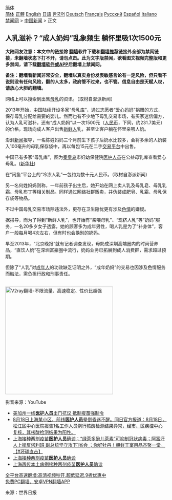  <!-- 面包屑导航 --> <div class="breadcrumb"><!-- GTranslate: https://gtranslate.io/ -->  <div class="switcher notranslate">  <div class="selected">  <a href="#" onclick="return false;"> 简体</a>  </div>  <div class="option">  <a href="https://www.bannedbook.org" onclick="doGTranslate('zh-CN|zh-CN');jQuery('div.switcher div.selected a').html(jQuery(this).html());return false;" title="简体中文" class="nturl selected"> 简体</a>  <a href="https://www.bannedbook.org/zh-tw/" onclick="doGTranslate('zh-CN|zh-TW');jQuery('div.switcher div.selected a').html(jQuery(this).html());return false;" title="繁體中文" class="nturl"> 正體</a>  <a href="https://www.bannedbook.org/en/" onclick="doGTranslate('zh-CN|en');jQuery('div.switcher div.selected a').html(jQuery(this).html());return false;" title="English" class="nturl"> English</a>  <a href="https://www.bannedbook.org/ja/" onclick="doGTranslate('zh-CN|ja');jQuery('div.switcher div.selected a').html(jQuery(this).html());return false;" title="日本語" class="nturl"> 日語</a>  <a href="https://www.bannedbook.org/ko/" onclick="doGTranslate('zh-CN|ko');jQuery('div.switcher div.selected a').html(jQuery(this).html());return false;" title="한국어" class="nturl"> 한국어</a>  <a href="https://www.bannedbook.org/de/" onclick="doGTranslate('zh-CN|de');jQuery('div.switcher div.selected a').html(jQuery(this).html());return false;" title="Deutsch" class="nturl"> Deutsch</a>  <a href="https://www.bannedbook.org/fr/" onclick="doGTranslate('zh-CN|fr');jQuery('div.switcher div.selected a').html(jQuery(this).html());return false;" title="Français" class="nturl"> Français</a>  <a href="https://www.bannedbook.org/ru/" onclick="doGTranslate('zh-CN|ru');jQuery('div.switcher div.selected a').html(jQuery(this).html());return false;" title="Русский" class="nturl"> Русский</a>  <a href="https://www.bannedbook.org/es/" onclick="doGTranslate('zh-CN|es');jQuery('div.switcher div.selected a').html(jQuery(this).html());return false;" title="Español" class="nturl"> Español</a>  <a href="https://www.bannedbook.org/it/" onclick="doGTranslate('zh-CN|it');jQuery('div.switcher div.selected a').html(jQuery(this).html());return false;" title="Italiano" class="nturl"> Italiano</a>  </div>  </div>      <div class='breadcrumb-sub'><!-- Breadcrumb NavXT 6.3.0 --> <a href="https://www.bannedbook.org/" class="home">禁闻网</a> &gt; <a href="https://www.bannedbook.org/bnews/cnnews/" class="category">中国新闻</a> &gt; 正文</div></div><h2>人乳滋补？“成人奶妈”乱象频生 躺怀里吸1次1500元</h2> <p class="notice"><b>大陆网友注意：本文中的链接除 <a href="https://github.com/bannedbook/fanqiang" >翻墙</a>软件下载和<a href="https://github.com/killgcd/justmysocks/blob/master/README.md">翻墙推荐</a>链接外全部为禁网链接，未翻墙状态下打不开，请勿点击。此为文字版禁闻，欲看图文视频完整版和更多禁闻，请下载<a href="https://github.com/bannedbook/fanqiang">翻墙软件或APP</a>后翻墙上禁闻网。</p><p>备注：翻墙看新闻非常安全，翻墙以真实身份发表敏感言论有一定风险，但只看不说则没有任何风险，翻的人太多，政府管不过来，也不管。信息自由是天赋人权，请放心大胆的翻墙。</b></p>  <div class="entry"> <p id="conimg">网络上可以搜索到出售<a href="https://www.bannedbook.org/bnews/tag/%E6%AF%8D%E4%B9%B3/" class="st_tag internal_tag" rel="tag" title="标签 母乳 下的日志">母乳</a>的资讯。（取材自澎派新闻）</p> <p>2013年开始，<span class='wp_keywordlink_affiliate'><a href="https://www.bannedbook.org/" title="中国" target="_blank">中国</a></span>陆续开设多家“母乳库”，通过志愿者“<a href="https://www.bannedbook.org/bnews/tag/%E7%88%B1%E5%BF%83%E5%A6%88%E5%A6%88/" class="st_tag internal_tag" rel="tag" title="标签 爱心妈妈 下的日志">爱心妈妈</a>”捐赠的方式，保存母乳分配给需要的婴儿。然而也有不少地下母乳交易市场，有买家迷信偏方，认为人乳可滋补，还有“成人奶妈”以一次1500元（<a href="https://www.bannedbook.org/bnews/tag/%e4%ba%ba%e6%b0%91%e5%b8%81/" class="st_tag internal_tag" rel="tag" title="标签 人民币 下的日志">人民币</a>，下同，约231.7美元）的价格，现场向成人客户出售<a href="https://www.bannedbook.org/bnews/tag/%E6%96%B0%E9%B2%9C%E4%BA%BA/" class="st_tag internal_tag" rel="tag" title="标签 新鲜人 下的日志">新鲜人</a>乳，甚至让客户躺在怀里亲喂人奶。</p> <p>澎湃<span class='wp_keywordlink_affiliate'><a href="https://www.bannedbook.org/" title="新闻">新闻</a></span>报导，一名陈姓妈妈三个月前生下孩子后奶水比较多，会将多余的人奶装入100毫升的母乳保存袋中，再以每包15元在二手<a href="https://www.bannedbook.org/bnews/tag/%E4%BA%A4%E6%98%93%E5%B9%B3%E5%8F%B0/" class="st_tag internal_tag" rel="tag" title="标签 交易平台 下的日志">交易平台</a>中出售。</p>  <p>中国已有多家“母乳库”，图为<a href="https://www.bannedbook.org/bnews/tag/%E7%A7%A6%E7%9A%87%E5%B2%9B/" class="st_tag internal_tag" rel="tag" title="标签 秦皇岛 下的日志">秦皇岛</a>市妇幼保健院<a href="https://www.bannedbook.org/bnews/tag/%E5%8C%BB%E6%8A%A4%E4%BA%BA%E5%91%98/" class="st_tag internal_tag" rel="tag" title="标签 医护人员 下的日志">医护人员</a>在公益母乳库查看爱心母乳。(<a href="https://www.bannedbook.org/bnews/tag/%e6%96%b0%e5%8d%8e%e7%a4%be/" class="st_tag internal_tag" rel="tag" title="标签 新华社 下的日志">新华社</a>)</p> <p>在“闲鱼”平台上的“冷冻人乳”一包约为数十元人民币。（取材自澎派新闻）</p> <p>另一名何姓妈妈则称，一年前孩子出生后，她开始在网上卖人乳及母乳皂、母乳乳霜、母乳布丁等相关制品。同样通过网络社群贩卖，并伪装成肥皂、乳霜、母乳保存袋等物品。</p>  <p>不过中国母乳交易市场除违法外，更存在卫生隐忧更有涉及<span class='wp_keywordlink'><a href="https://www.bannedbook.org/bnews/tculture/20130726/156255.html" title="天眼所见：色欲的本质是什么" target="_blank">色情</a></span>的嫌疑。</p> <p>据报导，而为了得到“新鲜人乳”，也开始有“亲喂母乳”、“现挤人乳”等“奶妈”服务，一名20多岁女子透露，她的顾客多为成年男性，喝人乳是为了“补身体”，客户一般每月喝4次左右，但有时也会换别的奶妈。</p> <p>早至2013年，“北京晚报”就有记者调查发现，母奶成深圳高端圈内的时尚营养品，“直饮人奶”在深圳富豪圈中流行，奶妈业务已拓展到成人消费群，需求超过预期。</p>  <p>但除了“人乳”对<a href="https://www.bannedbook.org/bnews/tag/%E6%88%90%E5%B9%B4%E4%BA%BA/" class="st_tag internal_tag" rel="tag" title="标签 成年人 下的日志">成年人</a>的功效缺乏证明之外，“成年奶妈”的交易也因涉及色情服务而触法，需负担行政和刑事责任。</p> <p></p> <p><br/><a href="https://github.com/bannedbook/fanqiang/wiki/V2ray%E6%9C%BA%E5%9C%BA"><img src="https://raw.githubusercontent.com/bannedbook/fanqiang/master/v2ss/images/v2free.jpg" width="336" alt="V2ray翻墙-不限流量、高速稳定、性价比超强"></a><br/></p>  <p>影音来源：YouTube</p> <ul class='op-related-articles' title='相关阅读'> <li><a href='https://www.bannedbook.org/bnews/comments/20210825/1612839.html' target='_blank'>美加州一线<b>医护人员</b>出门抗议 抵制疫苗强制令</a></li> <li><a href='https://www.bannedbook.org/bnews/bannedvideo/20210824/1612269.html' target='_blank'>8月18日上海某小区，前线<b>医护人员</b>晕倒昏迷不醒。同日官方报道：8月18日，松江区中心医院报告1名工作人员例行核酸检测结果异常，经市、区疾控中心复核，其核酸检测结果为阳性。</a></li> <li><a href='https://www.bannedbook.org/bnews/bannedvideo/20210819/1609283.html' target='_blank'>上海接种两剂疫苗<b>医护人员</b>确诊；“绿茶多酚儿茶素”可抑制冠状病毒；阿富汗人上街反塔利班 副总统坚守攻下1省会 ；你好牡丹！朝鲜王室用品齐聚一堂。【#环球直击】</a></li> <li><a href='https://www.bannedbook.org/bnews/bannedvideo/20210819/1609244.html' target='_blank'>上海接种两剂疫苗<b>医护人员</b>确诊</a></li> <li><a href='https://www.bannedbook.org/bnews/baitai/20210818/1608689.html' target='_blank'>上海再传本土病例接种两剂疫苗<b>医护人员</b>确诊</a></li> </ul> <p class="texttj"> <a href="https://github.com/bannedbook/fanqiang/wiki/V2ray%E6%9C%BA%E5%9C%BA" target="_blank">全平台高速翻墙:高清视频秒开,超低延迟,9折优惠中</a><br/> <a href="https://github.com/bannedbook/fanqiang/wiki/%E7%A6%81%E9%97%BB%E7%BD%91%E5%AE%89%E5%8D%93%E7%BF%BB%E5%A2%99%E6%96%B0%E9%97%BBAPP" target="_blank">免费PC翻墙、安卓VPN翻墙APP</a></p><p> 来源：世界日报 </p><a name='sharetosocial'></a>  <div style="margin-bottom:5px;padding-bottom:5px;clear:both"> <div id="archive-pix-1" class="banner-ads"> <!-- AuctionX Display platform tag START --> <div id="26318x728x90x621x_ADSLOT2" clicktrack="%%CLICK_URL_ESC%%"></div> <!-- AuctionX Display platform tag END --> </div> <div id="archive-pix-2" class="banner-ads"> <!-- AuctionX Display platform tag START --> <div id="26315x300x250x621x_ADSLOT2" clicktrack="%%CLICK_URL_ESC%%"></div> <!-- AuctionX Display platform tag END --> </div> </div>  <div id="archive-pix-1" class="banner-ads"> <!-- AuctionX Display platform tag START --> <div id="26318x728x90x621x_ADSLOT3" clicktrack="%%CLICK_URL_ESC%%"></div> <!-- AuctionX Display platform tag END --> </div> </div><!--END ENTRY--> 